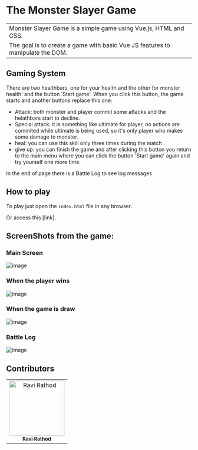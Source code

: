 # The Monster Slayer Game
<table>
<tr>
<td>
  Monster Slayer Game is a simple game using Vue.js, HTML and CSS.
  
</td>
</tr>
<tr>
<td>
The goal is to create a game with basic Vue JS features to manipulate the DOM.
</td>
</tr>
</table>

## Gaming System <a name = "gaming-system"></a>

There are two healthbars, one for your health and the other for monster health' and the button 'Start game'. When you click this button, the game starts and another buttons replace this one:
- Attack: both monster and player commit some attacks and the helathbars start to decline.
- Special attack: it is something like ultimate for player, no actions are commited while ultimate is being used, so it's only player who makes some damage to monster.
- heal: you can use this skill only three times during the match .
- give up: you can finish the game and after clicking this button you return to the main menu where you can click the button 'Start game' again and try yourself one more time.

In the end of page there is a Battle Log to see log messages

## How to play

To play just open the ``index.html`` file in any browser.

Or access this [link].


 ## ScreenShots from the game: <a name = "screen-shots"></a>
<h3 align='left'>Main Screen</h3>

  ![image](https://user-images.githubusercontent.com/68047476/194749422-f53b8a7e-e870-451b-b79e-d8fb916fc5fb.png)

<h3 align='left'>When the player wins</h3>

  ![image](https://user-images.githubusercontent.com/68047476/194749652-1bfcfd72-8104-4c09-95a1-302e2c41a81e.png)

<h3 align='left'>When the game is draw</h3>

  ![image](https://user-images.githubusercontent.com/68047476/194749533-430e4be1-dc0a-456b-9a9b-85b4c94ffaae.png)

<h3 align='left'>Battle Log</h3>

  ![image](https://user-images.githubusercontent.com/88618793/182144110-475b7291-268d-4e66-ab6d-fba1075e89f2.png)

## Contributors <a name = "Contributors"></a>

<table>
  <tr>
    <td align="center">
    <a href="https://github.com/asmaaadel0" target="_black">
    <img src="https://avatars.githubusercontent.com/u/68047476?s…00&u=8d85026248af5e8f9464f9d04198c77a50d46f66&v=4" width="150px;" alt="Ravi Rathod"/>
    <br />
    <sub><b>Ravi Rathod</b></sub></a>
    
  </tr>
 </table>
 
 
